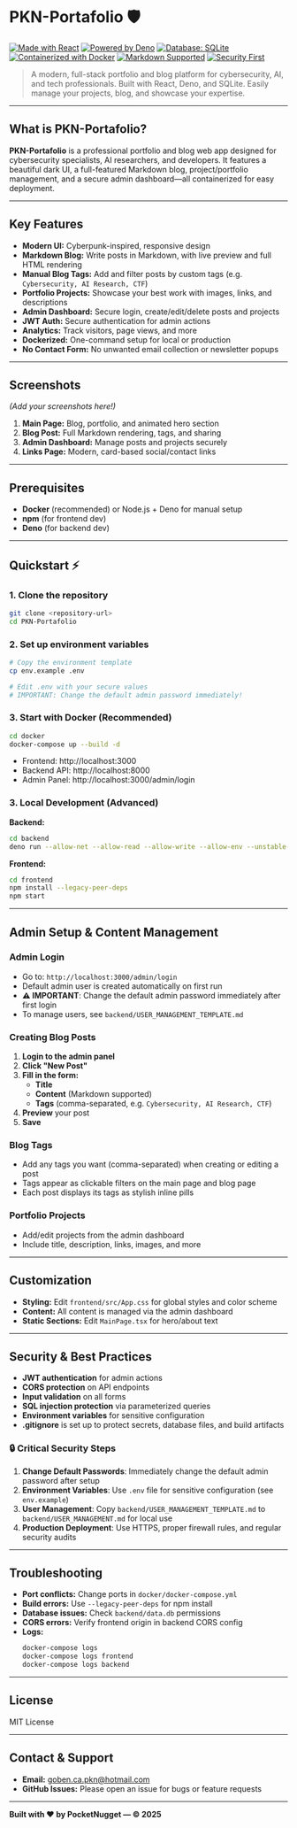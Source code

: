 # PKN-Portafolio 🛡️

[![Made with React](https://img.shields.io/badge/Made%20with-React-61DAFB?style=for-the-badge&logo=react)](https://react.dev)
[![Powered by Deno](https://img.shields.io/badge/Powered%20by-Deno-000000?style=for-the-badge&logo=deno)](https://deno.com)
[![Database: SQLite](https://img.shields.io/badge/Database-SQLite-003B57?style=for-the-badge&logo=sqlite&logoColor=white)](https://sqlite.org)
[![Containerized with Docker](https://img.shields.io/badge/Containerized-Docker-2496ED?style=for-the-badge&logo=docker)](https://www.docker.com/)
[![Markdown Supported](https://img.shields.io/badge/Markdown-Supported-000000?style=for-the-badge&logo=markdown)](https://daringfireball.net/projects/markdown/)
[![Security First](https://img.shields.io/badge/Security-First-4CAF50?style=for-the-badge&logo=security)](#)

> A modern, full-stack portfolio and blog platform for cybersecurity, AI, and tech professionals. Built with React, Deno, and SQLite. Easily manage your projects, blog, and showcase your expertise.

---

## What is PKN-Portafolio?

**PKN-Portafolio** is a professional portfolio and blog web app designed for cybersecurity specialists, AI researchers, and developers. It features a beautiful dark UI, a full-featured Markdown blog, project/portfolio management, and a secure admin dashboard—all containerized for easy deployment.

---

## Key Features

- **Modern UI:** Cyberpunk-inspired, responsive design
- **Markdown Blog:** Write posts in Markdown, with live preview and full HTML rendering
- **Manual Blog Tags:** Add and filter posts by custom tags (e.g. `Cybersecurity, AI Research, CTF`)
- **Portfolio Projects:** Showcase your best work with images, links, and descriptions
- **Admin Dashboard:** Secure login, create/edit/delete posts and projects
- **JWT Auth:** Secure authentication for admin actions
- **Analytics:** Track visitors, page views, and more
- **Dockerized:** One-command setup for local or production
- **No Contact Form:** No unwanted email collection or newsletter popups

---

## Screenshots

_(Add your screenshots here!)_

1. **Main Page:** Blog, portfolio, and animated hero section
2. **Blog Post:** Full Markdown rendering, tags, and sharing
3. **Admin Dashboard:** Manage posts and projects securely
4. **Links Page:** Modern, card-based social/contact links

---

## Prerequisites

- **Docker** (recommended) or Node.js + Deno for manual setup
- **npm** (for frontend dev)
- **Deno** (for backend dev)

---

## Quickstart ⚡️

### 1. Clone the repository

```bash
git clone <repository-url>
cd PKN-Portafolio
```

### 2. Set up environment variables

```bash
# Copy the environment template
cp env.example .env

# Edit .env with your secure values
# IMPORTANT: Change the default admin password immediately!
```

### 3. Start with Docker (Recommended)

```bash
cd docker
docker-compose up --build -d
```

- Frontend: http://localhost:3000
- Backend API: http://localhost:8000
- Admin Panel: http://localhost:3000/admin/login

### 3. Local Development (Advanced)

**Backend:**

```bash
cd backend
deno run --allow-net --allow-read --allow-write --allow-env --unstable-fs app.ts
```

**Frontend:**

```bash
cd frontend
npm install --legacy-peer-deps
npm start
```

---

## Admin Setup & Content Management

### Admin Login

- Go to: `http://localhost:3000/admin/login`
- Default admin user is created automatically on first run
- **⚠️ IMPORTANT**: Change the default admin password immediately after first login
- To manage users, see `backend/USER_MANAGEMENT_TEMPLATE.md`

### Creating Blog Posts

1. **Login to the admin panel**
2. **Click "New Post"**
3. **Fill in the form:**
   - **Title**
   - **Content** (Markdown supported)
   - **Tags** (comma-separated, e.g. `Cybersecurity, AI Research, CTF`)
4. **Preview** your post
5. **Save**

### Blog Tags

- Add any tags you want (comma-separated) when creating or editing a post
- Tags appear as clickable filters on the main page and blog page
- Each post displays its tags as stylish inline pills

### Portfolio Projects

- Add/edit projects from the admin dashboard
- Include title, description, links, images, and more

---

## Customization

- **Styling:** Edit `frontend/src/App.css` for global styles and color scheme
- **Content:** All content is managed via the admin dashboard
- **Static Sections:** Edit `MainPage.tsx` for hero/about text

---

## Security & Best Practices

- **JWT authentication** for admin actions
- **CORS protection** on API endpoints
- **Input validation** on all forms
- **SQL injection protection** via parameterized queries
- **Environment variables** for sensitive configuration
- **.gitignore** is set up to protect secrets, database files, and build artifacts

### 🔒 Critical Security Steps

1. **Change Default Passwords**: Immediately change the default admin password after setup
2. **Environment Variables**: Use `.env` file for sensitive configuration (see `env.example`)
3. **User Management**: Copy `backend/USER_MANAGEMENT_TEMPLATE.md` to `backend/USER_MANAGEMENT.md` for local use
4. **Production Deployment**: Use HTTPS, proper firewall rules, and regular security audits

---

## Troubleshooting

- **Port conflicts:** Change ports in `docker/docker-compose.yml`
- **Build errors:** Use `--legacy-peer-deps` for npm install
- **Database issues:** Check `backend/data.db` permissions
- **CORS errors:** Verify frontend origin in backend CORS config
- **Logs:**
  ```bash
  docker-compose logs
  docker-compose logs frontend
  docker-compose logs backend
  ```

---

## License

MIT License

---

## Contact & Support

- **Email:** goben.ca.pkn@hotmail.com
- **GitHub Issues:** Please open an issue for bugs or feature requests

---

**Built with ❤️ by PocketNugget — © 2025**
